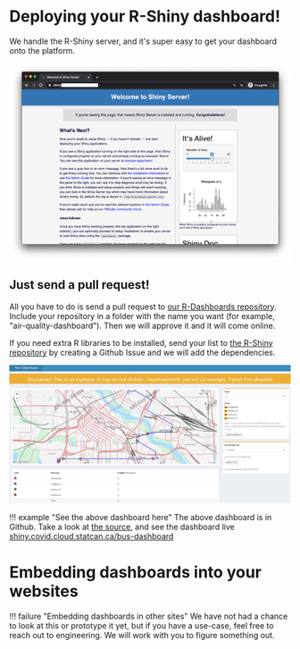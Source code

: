 # Deploying your R-Shiny dashboard!

We handle the R-Shiny server, and it's super easy to get your dashboard onto the platform.

![Shiny Homepage](../images/readme/shiny_ui.png)

## Just send a pull request!

All you have to do is send a pull request to [our R-Dashboards
repository](https://github.com/StatCan/R-dashboards). Include your repository in
a folder with the name you want (for example, "air-quality-dashboard"). Then we
will approve it and it will come online.

If you need extra R libraries to be installed, send your list to [the R-Shiny
repository](https://github.com/StatCan/shiny) by creating a Github Issue and we will add the dependencies. 

![Example Dashboard](../images/example_shiny_dashboard.png)



!!! example "See the above dashboard here"
    The above dashboard is in Github. Take a look at [the source](https://github.com/StatCan/R-dashboards/tree/master/bus-dashboard), and
    see the dashboard live [shiny.covid.cloud.statcan.ca/bus-dashboard](https://shiny.covid.cloud.statcan.ca/bus-dashboard)


# Embedding dashboards into your websites

!!! failure "Embedding dashboards in other sites"
    We have not had a chance to look at this or prototype it yet,
    but if you have a use-case, feel free to reach out to engineering.
    We will work with you to figure something out.
